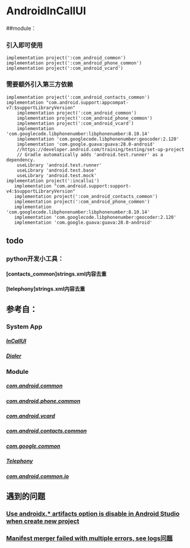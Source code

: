 # AndroidInCallUI

##module：
### 引入即可使用
```
implementation project(':com_android_common')
implementation project(':com_android_phone_common')
implementation project(':com_android_vcard')
```
### 需要额外引入第三方依赖
```
implementation project(':com_android_contacts_common')
implementation "com.android.support:appcompat-v7:$supportLibraryVersion"
    implementation project(':com_android_common')
    implementation project(':com_android_phone_common')
    implementation project(':com_android_vcard')
    implementation 'com.googlecode.libphonenumber:libphonenumber:8.10.14'
    implementation 'com.googlecode.libphonenumber:geocoder:2.120'
    implementation 'com.google.guava:guava:28.0-android'
    //https://developer.android.com/training/testing/set-up-project
    // Gradle automatically adds 'android.test.runner' as a dependency.
    useLibrary 'android.test.runner'
    useLibrary 'android.test.base'
    useLibrary 'android.test.mock'
implementation project(':incallui')
   implementation "com.android.support:support-v4:$supportLibraryVersion"
   implementation project(':com_android_contacts_common')
   implementation project(':com_android_phone_common')
   implementation 'com.googlecode.libphonenumber:libphonenumber:8.10.14'
   implementation 'com.googlecode.libphonenumber:geocoder:2.120'
   implementation 'com.google.guava:guava:28.0-android'
```
   
## todo
### python开发小工具：
#### [contacts_common]strings.xml内容去重
#### [telephony]strings.xml内容去重
    
## 参考自：
### System App
##### [InCallUI](https://android.googlesource.com/platform/packages/apps/InCallUI/+/marshmallow-release)
##### [Dialer](https://android.googlesource.com/platform/packages/apps/Dialer/+/refs/heads/marshmallow-release/)
### Module
##### [com.android.common](https://android.googlesource.com/platform/frameworks/ex/+/marshmallow-release/common/java/com/android/common/)
##### [com.android.phone.common](https://android.googlesource.com/platform/packages/apps/PhoneCommon/+/refs/heads/marshmallow-release)
##### [com.android.vcard](https://android.googlesource.com/platform/frameworks/opt/vcard/+/refs/heads/marshmallow-release)
##### [com.android.contacts.common](https://android.googlesource.com/platform/packages/apps/ContactsCommon/+/marshmallow-release/src/com/android/contacts)
##### [com.google.common](https://github.com/google/guava)
##### [Telephony](https://android.googlesource.com/platform/packages/services/Telephony/)
##### [com.android.common.io](https://android.googlesource.com/platform/frameworks/ex/+/refs/heads/marshmallow-release/common/java/com/android/common/io/)

## 遇到的问题
### [Use androidx.* artifacts option is disable in Android Studio when create new project](https://stackoverflow.com/questions/56752092/use-androidx-artifacts-option-is-disable-in-android-studio-when-create-new-pro)
### [Manifest merger failed with multiple errors, see logs问题](https://blog.csdn.net/picasso_l/article/details/53085299)